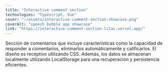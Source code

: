 ```yaml
---
title: "Interactive comment section"
technologies: "Typescript, Vue"
cover: "~/assets/interactive-comment-section-showcase.png"
coverAlt: "speech bubble app showcase"
link: "https://interactive-comment-section-lilac.vercel.app/"
---
```

Sección de comentarios que incluye características como la capacidad de responder a comentarios, eliminarlos automáticamente y calificarlos. El diseño es receptivo utilizando CSS. Además, los datos se almacenan localmente utilizando LocalStorage para una recuperación y persistencia eficientes.